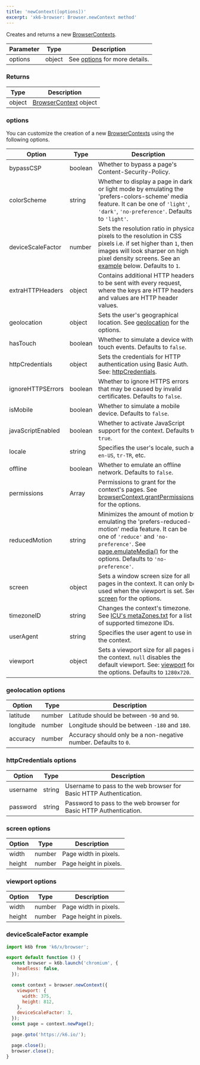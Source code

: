 ```yaml
---
title: 'newContext([options])'
excerpt: 'xk6-browser: Browser.newContext method'
---
```


Creates and returns a new [BrowserContexts](/javascript-api/xk6-browser/browsercontext/).

| Parameter | Type   | Description                               |
| --------- | ------ | ----------------------------------------- |
| options   | object | See [options](#options) for more details. |

### Returns

| Type   | Description                                                          |
| ------ | -------------------------------------------------------------------- |
| object | [BrowserContext](/javascript-api/xk6-browser/browsercontext/) object |

### options

You can customize the creation of a new [BrowserContexts](/javascript-api/xk6-browser/browsercontext/) using the following options.

<!-- vale off -->

| Option                              | Type    | Description                                                                                                                                                                                                                                                                      |
|-------------------------------------|---------|----------------------------------------------------------------------------------------------------------------------------------------------------------------------------------------------------------------------------------------------------------------------------------|
| bypassCSP                           | boolean | Whether to bypass a page's Content-Security-Policy.                                                                                                                                                                                                                              |
| colorScheme                         | string  | Whether to display a page in dark or light mode by emulating the 'prefers-colors-scheme' media feature. It can be one of `'light'`, `'dark'`, `'no-preference'`. Defaults to `'light'`.                                                                                          |
| <BWIPT id="433"/> deviceScaleFactor | number  | Sets the resolution ratio in physical pixels to the resolution in CSS pixels i.e. if set higher than `1`, then images will look sharper on high pixel density screens. See an [example](#devicescalefactor-example) below. Defaults to `1`.                                      |
| extraHTTPHeaders                    | object  | Contains additional HTTP headers to be sent with every request, where the keys are HTTP headers and values are HTTP header values.                                                                                                                                               |
| <BWIPT id="435"/> geolocation       | object  | Sets the user's geographical location. See [geolocation](#geolocation-options) for the options.                                                                                                                                                                                  |
| <BWIPT id="436"/> hasTouch          | boolean | Whether to simulate a device with touch events. Defaults to `false`.                                                                                                                                                                                                             |
| httpCredentials                     | object  | Sets the credentials for HTTP authentication using Basic Auth. See: [httpCredentials](#httpcredentials-options).                                                                                                                                                                 |
| ignoreHTTPSErrors                   | boolean | Whether to ignore HTTPS errors that may be caused by invalid certificates. Defaults to `false`.                                                                                                                                                                                  |
| isMobile                            | boolean | Whether to simulate a mobile device. Defaults to `false`.                                                                                                                                                                                                                        |
| javaScriptEnabled                   | boolean | Whether to activate JavaScript support for the context. Defaults to `true`.                                                                                                                                                                                                      |
| locale                              | string  | Specifies the user's locale, such as `en-US`, `tr-TR`, etc.                                                                                                                                                                                                                      |
| offline                             | boolean | Whether to emulate an offline network. Defaults to `false`.                                                                                                                                                                                                                      |
| permissions                         | Array   | Permissions to grant for the context's pages. See [browserContext.grantPermissions()](/javascript-api/xk6-browser/browsercontext#browsercontext-grantpermissions-permissions-options) for the options.                                                                           |
| reducedMotion                       | string  | Minimizes the amount of motion by emulating the 'prefers-reduced-motion' media feature. It can be one of `'reduce'` and `'no-preference'`. See [page.emulateMedia()](/javascript-api/xk6-browser/page#page-emulatemedia-options) for the options. Defaults to `'no-preference'`. |
| screen                              | object  | Sets a window screen size for all pages in the context. It can only be used when the viewport is set. See: [screen](#screen-options) for the options.                                                                                                                            |
| timezoneID                          | string  | Changes the context's timezone. See [ICU's metaZones.txt](https://cs.chromium.org/chromium/src/third_party/icu/source/data/misc/metaZones.txt?rcl=faee8bc70570192d82d2978a71e2a615788597d1) for a list of supported timezone IDs.                                                |
| userAgent                           | string  | Specifies the user agent to use in the context.                                                                                                                                                                                                                                  |
| viewport                            | object  | Sets a viewport size for all pages in the context. `null` disables the default viewport. See: [viewport](#viewport-options) for the options. Defaults to `1280x720`.                                                                                                             |

<!-- vale on -->

### geolocation options

| Option    | Type   | Description                                           |
| --------- | ------ | ----------------------------------------------------- |
| latitude  | number | Latitude should be between `-90` and `90`.            |
| longitude | number | Longitude should be between `-180` and `180`.         |
| accuracy  | number | Accuracy should only be a non-negative number. Defaults to `0`. |

### httpCredentials options

| Option   | Type   | Description                                                        |
| -------- | ------ | ------------------------------------------------------------------ |
| username | string | Username to pass to the web browser for Basic HTTP Authentication. |
| password | string | Password to pass to the web browser for Basic HTTP Authentication. |

### screen options

| Option | Type   | Description            |
| ------ | ------ | ---------------------- |
| width  | number | Page width in pixels.  |
| height | number | Page height in pixels. |

<!-- vale off -->

### viewport options

<!-- vale on -->

| Option | Type   | Description            |
| ------ | ------ | ---------------------- |
| width  | number | Page width in pixels.  |
| height | number | Page height in pixels. |

<!-- vale off -->

### deviceScaleFactor example

```javascript
import k6b from 'k6/x/browser';

export default function () {
  const browser = k6b.launch('chromium', {
    headless: false,
  });

  const context = browser.newContext({
    viewport: {
      width: 375,
      height: 812,
    },
    deviceScaleFactor: 3,
  });
  const page = context.newPage();

  page.goto('https://k6.io/');

  page.close();
  browser.close();
}
```
